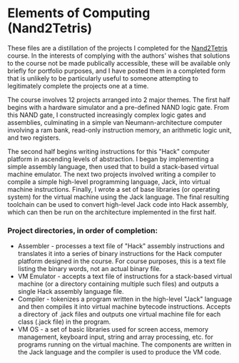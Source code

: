 # Elements of Computing (Nand2Tetris)

These files are a distillation of the projects I completed for the [Nand2Tetris](http://nand2tetris.org/) course.  In the interests of complying with the authors' wishes that solutions to the course not be made publically accessible, these will be available only briefly for portfolio purposes, and I have posted them in a completed form that is unlikely to be particularly useful to someone attempting to legitimately complete the projects one at a time.

The course involves 12 projects arranged into 2 major themes.  The first half begins with a hardware simulator and a pre-defined NAND logic gate.  From this NAND gate, I constructed increasingly complex logic gates and assemblies, culminating in a simple van Neumann-architecture computer involving a ram bank, read-only instruction memory, an arithmetic logic unit, and two registers.

The second half begins writing instructions for this "Hack" computer platform in ascending levels of abstraction.  I began by implementing a simple assembly language, then used that to build a stack-based virtual machine emulator.  The next two projects involved writing a compiler to compile a simple high-level programming language, Jack, into virtual machine instructions. Finally, I wrote a set of base libraries (or operating system) for the virtual machine using the Jack language.  The final resulting toolchain can be used to convert high-level Jack code into Hack assembly, which can then be run on the architecture implemented in the first half.

### Project directories, in order of completion:

 * Assembler - processes a text file of "Hack" assembly instructions and translates it into a series of binary instructions for the Hack computer platform designed in the course.  For course purposes, this is a text file listing the binary words, not an actual binary file.
 * VM Emulator - accepts a text file of instructions for a stack-based virtual machine (or a directory containing multiple such files) and outputs a single Hack assembly language file.
 * Compiler - tokenizes a program written in the high-level "Jack" language and then compiles it into virtual machine bytecode instructions.  Accepts a directory of .jack files and outputs one virtual machine file for each class (.jack file) in the program.
 * VM OS - a set of basic libraries used for screen access, memory management, keyboard input, string and array processing, etc. for programs running on the virtual machine.  The components are written in the Jack language and the compiler is used to produce the VM code.
